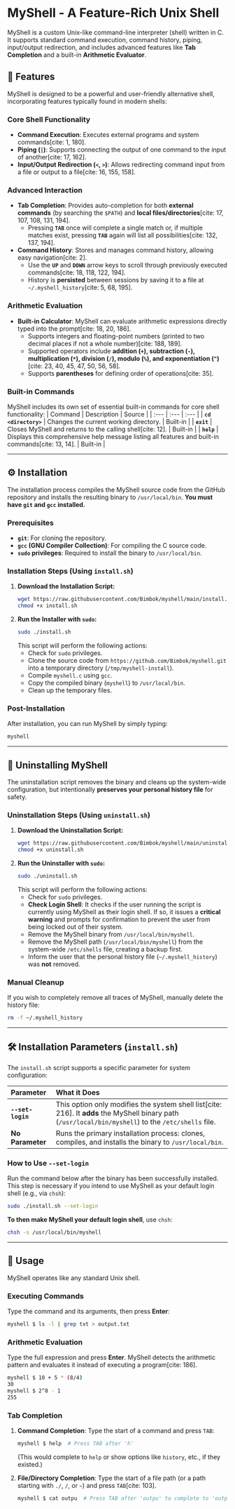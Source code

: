 
# MyShell - A Feature-Rich Unix Shell

MyShell is a custom Unix-like command-line interpreter (shell) written in C. It supports standard command execution, command history, piping, input/output redirection, and includes advanced features like **Tab Completion** and a built-in **Arithmetic Evaluator**.

## 🌟 Features

MyShell is designed to be a powerful and user-friendly alternative shell, incorporating features typically found in modern shells:

### Core Shell Functionality

  * **Command Execution**: Executes external programs and system commands[cite: 1, 180].
  * **Piping (`|`)**: Supports connecting the output of one command to the input of another[cite: 17, 162].
  * **Input/Output Redirection (`<`, `>`)**: Allows redirecting command input from a file or output to a file[cite: 16, 155, 158].

### Advanced Interaction

  * **Tab Completion**: Provides auto-completion for both **external commands** (by searching the `$PATH`) and **local files/directories**[cite: 17, 107, 108, 131, 194].
      * Pressing **`TAB`** once will complete a single match or, if multiple matches exist, pressing **`TAB`** again will list all possibilities[cite: 132, 137, 194].
  * **Command History**: Stores and manages command history, allowing easy navigation[cite: 2].
      * Use the **`UP`** and **`DOWN`** arrow keys to scroll through previously executed commands[cite: 18, 118, 122, 194].
      * History is **persisted** between sessions by saving it to a file at `~/.myshell_history`[cite: 5, 68, 195].

### Arithmetic Evaluation

  * **Built-in Calculator**: MyShell can evaluate arithmetic expressions directly typed into the prompt[cite: 18, 20, 186].
      * Supports integers and floating-point numbers (printed to two decimal places if not a whole number)[cite: 188, 189].
      * Supported operators include **addition (`+`), subtraction (`-`), multiplication (`*`), division (`/`), modulo (`%`), and exponentiation (`^`)**[cite: 23, 40, 45, 47, 50, 56, 58].
      * Supports **parentheses** for defining order of operations[cite: 35].

### Built-in Commands

MyShell includes its own set of essential built-in commands for core shell functionality:
| Command | Description | Source |
| :--- | :--- | :--- |
| **`cd <directory>`** | Changes the current working directory. | Built-in |
| **`exit`** | Closes MyShell and returns to the calling shell[cite: 12]. | Built-in |
| **`help`** | Displays this comprehensive help message listing all features and built-in commands[cite: 13, 14]. | Built-in |

-----

## ⚙️ Installation

The installation process compiles the MyShell source code from the GitHub repository and installs the resulting binary to `/usr/local/bin`. **You must have `git` and `gcc` installed.**

### Prerequisites

  * **`git`**: For cloning the repository.
  * **`gcc` (GNU Compiler Collection)**: For compiling the C source code.
  * **`sudo` privileges**: Required to install the binary to `/usr/local/bin`.

### Installation Steps (Using `install.sh`)

1.  **Download the Installation Script:**
    ```bash
    wget https://raw.githubusercontent.com/Bimbok/myshell/main/install.sh -O install.sh
    chmod +x install.sh
    ```
2.  **Run the Installer with `sudo`:**
    ```bash
    sudo ./install.sh
    ```
    This script will perform the following actions:
      * Check for `sudo` privileges.
      * Clone the source code from `https://github.com/Bimbok/myshell.git` into a temporary directory (`/tmp/myshell-install`).
      * Compile `myshell.c` using `gcc`.
      * Copy the compiled binary (`myshell`) to `/usr/local/bin`.
      * Clean up the temporary files.

### Post-Installation

After installation, you can run MyShell by simply typing:

```bash
myshell
```

-----

## 🔧 Uninstalling MyShell

The uninstallation script removes the binary and cleans up the system-wide configuration, but intentionally **preserves your personal history file** for safety.

### Uninstallation Steps (Using `uninstall.sh`)

1.  **Download the Uninstallation Script:**
    ```bash
    wget https://raw.githubusercontent.com/Bimbok/myshell/main/uninstall.sh -O uninstall.sh
    chmod +x uninstall.sh
    ```
2.  **Run the Uninstaller with `sudo`:**
    ```bash
    sudo ./uninstall.sh
    ```
    This script will perform the following actions:
      * Check for `sudo` privileges.
      * **Check Login Shell**: It checks if the user running the script is currently using MyShell as their login shell. If so, it issues a **critical warning** and prompts for confirmation to prevent the user from being locked out of their system.
      * Remove the MyShell binary from `/usr/local/bin/myshell`.
      * Remove the MyShell path (`/usr/local/bin/myshell`) from the system-wide `/etc/shells` file, creating a backup first.
      * Inform the user that the personal history file (`~/.myshell_history`) was **not** removed.

### Manual Cleanup

If you wish to completely remove all traces of MyShell, manually delete the history file:

```bash
rm -f ~/.myshell_history
```

-----

## 🛠️ Installation Parameters (`install.sh`)

The `install.sh` script supports a specific parameter for system configuration:

| Parameter | What it Does |
| :--- | :--- |
| **`--set-login`** | This option only modifies the system shell list[cite: 216]. It **adds** the MyShell binary path (`/usr/local/bin/myshell`) to the `/etc/shells` file. |
| **No Parameter** | Runs the primary installation process: clones, compiles, and installs the binary to `/usr/local/bin`. |

### How to Use `--set-login`

Run the command below after the binary has been successfully installed. This step is necessary if you intend to use MyShell as your default login shell (e.g., via `chsh`):

```bash
sudo ./install.sh --set-login
```

**To then make MyShell your default login shell**, use `chsh`:

```bash
chsh -s /usr/local/bin/myshell
```

-----

## 📝 Usage

MyShell operates like any standard Unix shell.

### Executing Commands

Type the command and its arguments, then press **Enter**:

```bash
myshell $ ls -l | grep txt > output.txt
```

### Arithmetic Evaluation

Type the full expression and press **Enter**. MyShell detects the arithmetic pattern and evaluates it instead of executing a program[cite: 186].

```bash
myshell $ 10 + 5 * (8/4)
30
myshell $ 2^8 - 1
255
```

### Tab Completion

1.  **Command Completion**: Type the start of a command and press `TAB`:

    ```bash
    myshell $ help  # Press TAB after 'h'
    ```

    (This would complete to `help` or show options like `history`, etc., if they existed.)

2.  **File/Directory Completion**: Type the start of a file path (or a path starting with `./`, `/`, or `~`) and press `TAB`[cite: 103].

    ```bash
    myshell $ cat outpu  # Press TAB after 'outpu' to complete to 'output.txt'
    ```